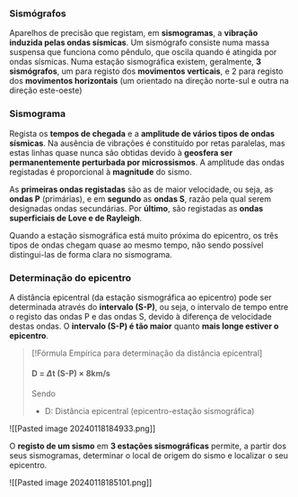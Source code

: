 ### Sismógrafos
 
Aparelhos de precisão que registam, em **sismogramas**, a **vibração induzida pelas ondas sísmicas**. Um sismógrafo consiste numa massa suspensa que funciona como pêndulo, que oscila quando é atingida por ondas sísmicas.
Numa estação sismográfica existem, geralmente, **3 sismógrafos**, um para registo dos **movimentos verticais**, e 2 para registo dos **movimentos horizontais** (um orientado na direção norte-sul e outra na direção este-oeste)

### Sismograma
 
Regista os **tempos de chegada** e a **amplitude de vários tipos de ondas sísmicas**.
Na ausência de vibrações é constituído por retas paralelas, mas estas linhas quase nunca são obtidas devido à **geosfera ser permanentemente perturbada por microssismos**.
A amplitude das ondas registadas é proporcional à **magnitude** do sismo.

As **primeiras ondas registadas** são as de maior velocidade, ou seja, as **ondas P** (primárias), e em **segundo** as **ondas S**, razão pela qual serem designadas ondas secundárias.
Por **último**, são registadas as **ondas superficiais de Love e de Rayleigh**.

Quando a estação sismográfica está muito próxima do epicentro, os três tipos de ondas chegam quase ao mesmo tempo, não sendo possível distingui-las de forma clara no sismograma.

### Determinação do epicentro
 
A distância epicentral (da estação sismográfica ao epicentro) pode ser determinada através do **intervalo (S-P)**, ou seja, o intervalo de tempo entre o registo das ondas P e das ondas S, devido à diferença de velocidade destas ondas.
O **intervalo (S-P) é tão maior** quanto **mais longe estiver o epicentro**.

>[!Fórmula Empírica para determinação da distância epicentral]
>#### D = $\Delta$t (S-P) $\times$ 8km/s
>
>Sendo
>- D: Distância epicentral (epicentro-estação sismográfica)

![[Pasted image 20240118184933.png]]

O **registo de um sismo** em **3 estações sismográficas** permite, a partir dos seus sismogramas, determinar o local de origem do sismo e localizar o seu epicentro.

![[Pasted image 20240118185101.png]]
